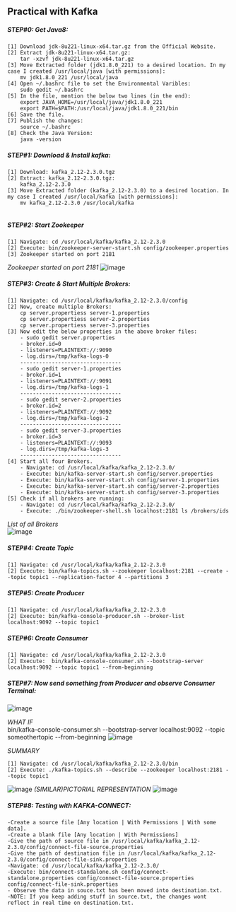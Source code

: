 ## Practical with Kafka

##### STEP#0: Get Java8:

```
[1] Download jdk-8u221-linux-x64.tar.gz from the Official Website.
[2] Extract jdk-8u221-linux-x64.tar.gz:
    tar -xzvf jdk-8u221-linux-x64.tar.gz
[3] Move Extracted folder (jdk1.8.0_221) to a desired location. In my case I created /usr/local/java [with permissions]:
    mv jdk1.8.0_221 /usr/local/java
[4] Open ~/.bashrc file to set the Environmental Varibles:
    sudo gedit ~/.bashrc	
[5] In the file, mention the below two lines (in the end):
    export JAVA_HOME=/usr/local/java/jdk1.8.0_221
    export PATH=$PATH:/usr/local/java/jdk1.8.0_221/bin
[6] Save the file.
[7] Publish the changes:
    source ~/.bashrc
[8] Check the Java Version: 
    java -version
```
##### STEP#1: Download & Install kafka:
```
[1] Download: kafka_2.12-2.3.0.tgz
[2] Extract: kafka_2.12-2.3.0.tgz:
    kafka_2.12-2.3.0
[3] Move Extracted folder (kafka_2.12-2.3.0) to a desired location. In my case I created /usr/local/kafka [with permissions]:
    mv kafka_2.12-2.3.0 /usr/local/kafka   
    
```
##### STEP#2: Start Zookeeper
```
[1] Navigate: cd /usr/local/kafka/kafka_2.12-2.3.0
[2] Execute: bin/zookeeper-server-start.sh config/zookeeper.properties 
[3] Zookeeper started on port 2181   
```
*Zookeeper started on port 2181*
![image](https://user-images.githubusercontent.com/45539698/66250650-2892d200-e763-11e9-9a29-2255515a6c16.png)


##### STEP#3: Create & Start Multiple Brokers:
```
[1] Navigate: cd /usr/local/kafka/kafka_2.12-2.3.0/config
[2] Now, create multiple Brokers:
    cp server.propertiess server-1.properties
    cp server.propertiess server-2.properties
    cp server.propertiess server-3.properties
[3] Now edit the below properties in the above broker files:
    - sudo gedit server.properties
    - broker.id=0
    - listeners=PLAINTEXT://:9090
    - log.dirs=/tmp/kafka-logs-0
    --------------------------------
    - sudo gedit server-1.properties
    - broker.id=1
    - listeners=PLAINTEXT://:9091
    - log.dirs=/tmp/kafka-logs-1
    --------------------------------
    - sudo gedit server-2.properties
    - broker.id=2
    - listeners=PLAINTEXT://:9092
    - log.dirs=/tmp/kafka-logs-2
    --------------------------------
    - sudo gedit server-3.properties
    - broker.id=3
    - listeners=PLAINTEXT://:9093
    - log.dirs=/tmp/kafka-logs-3
    --------------------------------
[4] Start all four Brokers.
    - Navigate: cd /usr/local/kafka/kafka_2.12-2.3.0/
    - Execute: bin/kafka-server-start.sh config/server.properties 
    - Execute: bin/kafka-server-start.sh config/server-1.properties 
    - Execute: bin/kafka-server-start.sh config/server-2.properties 
    - Execute: bin/kafka-server-start.sh config/server-3.properties 
[5] Check if all brokers are running:
    - Navigate: cd /usr/local/kafka/kafka_2.12-2.3.0/
    - Execute: ./bin/zookeeper-shell.sh localhost:2181 ls /brokers/ids
```
*List of all Brokers* </br>
![image](https://user-images.githubusercontent.com/45539698/66250957-62fe6e00-e767-11e9-928d-19b88e9070aa.png)

##### STEP#4: Create Topic
```
[1] Navigate: cd /usr/local/kafka/kafka_2.12-2.3.0
[2] Execute: bin/kafka-topics.sh --zookeeper localhost:2181 --create --topic topic1 --replication-factor 4 --partitions 3 
```

##### STEP#5: Create Producer
```
[1] Navigate: cd /usr/local/kafka/kafka_2.12-2.3.0
[2] Execute: bin/kafka-console-producer.sh --broker-list localhost:9092 --topic topic1
```
##### STEP#6: Create Consumer
```
[1] Navigate: cd /usr/local/kafka/kafka_2.12-2.3.0
[2] Execute:  bin/kafka-console-consumer.sh --bootstrap-server localhost:9092 --topic topic1 --from-beginning
```
##### STEP#7: Now send something from Producer and observe Consumer Terminal:

![image](https://user-images.githubusercontent.com/45539698/66251066-52e78e00-e769-11e9-8e6e-2fb3728638f8.png)

*WHAT IF*  </br>
 bin/kafka-console-consumer.sh --bootstrap-server localhost:9092 --topic someothertopic --from-beginning
![image](https://user-images.githubusercontent.com/45539698/65813241-363ed980-e1f0-11e9-8806-a4fd584ab632.png)


*SUMMARY* </br>
```
[1] Navigate: cd /usr/local/kafka/kafka_2.12-2.3.0/bin
[2] Execute: ./kafka-topics.sh --describe --zookeeper localhost:2181 --topic topic1
```
![image](https://user-images.githubusercontent.com/45539698/66251615-bb396e00-e76f-11e9-9285-3a9b240cf51d.png)
*(SIMILAR)PICTORIAL REPRESENTATION*
![image](https://user-images.githubusercontent.com/45539698/66251920-52ec8b80-e773-11e9-8f60-876385469d94.png)

##### STEP#8: Testing with KAFKA-CONNECT:
    -Create a source file [Any location | With Permissions | With some data].
    -Create a blank file [Any location | With Permissions]
    -Give the path of source file in /usr/local/kafka/kafka_2.12-2.3.0/config/connect-file-source.properties
    -Give the path of destination file in /usr/local/kafka/kafka_2.12-2.3.0/config/connect-file-sink.properties
    -Navigate: cd /usr/local/kafka/kafka_2.12-2.3.0/
    -Execute: bin/connect-standalone.sh config/connect-standalone.properties config/connect-file-source.properties config/connect-file-sink.properties
    - Observe the data in souce.txt has been moved into destination.txt.
    -NOTE: If you keep adding stuff in source.txt, the changes wont reflect in real time on destination.txt.
    
    
